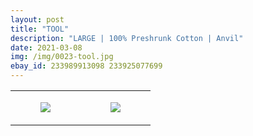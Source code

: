 ```yaml
---
layout: post
title: "TOOL"
description: "LARGE | 100% Preshrunk Cotton | Anvil"
date: 2021-03-08
img: /img/0023-tool.jpg
ebay_id: 233989913098 233925077699
---
```




<table style="width:100%;"><tr><td style="vertical-align:top;">
      <figure class="tmblr-full" data-orig-height="2048" data-orig-width="1365" data-orig-src="https://concertshirts.netlify.app/shirts/0023/0023-01.jpg"><img src="https://64.media.tumblr.com/f2206406d7c2f9749d8441f0c8c0de81/609294f011cd44a5-87/s540x810/4a090cb4737176d86fc5046fe4d9bcbd5ed3e712.jpg" data-orig-height="2048" data-orig-width="1365" data-orig-src="https://concertshirts.netlify.app/shirts/0023/0023-01.jpg"/></figure></td>
    <td style="vertical-align:top;">
      <figure class="tmblr-full" data-orig-height="2048" data-orig-width="1365" data-orig-src="https://concertshirts.netlify.app/shirts/0023/0023-02.jpg"><img src="https://64.media.tumblr.com/91871fea2c80baa96ce67da5e4d63a64/609294f011cd44a5-d1/s540x810/14e79c224749a410eab37bf0073343d9ac835255.jpg" data-orig-height="2048" data-orig-width="1365" data-orig-src="https://concertshirts.netlify.app/shirts/0023/0023-02.jpg"/></figure></td>
  </tr></table>
